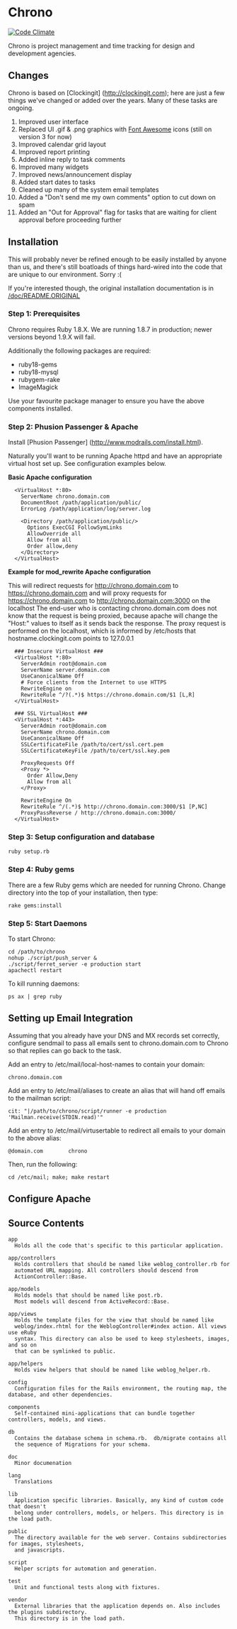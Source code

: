 # Chrono

[![Code Climate](https://codeclimate.com/github/EMRL/chrono/badges/gpa.svg)](https://codeclimate.com/github/EMRL/chrono)

Chrono is project management and time tracking for design and development agencies.

## Changes

Chrono is based on [Clockingit] (http://clockingit.com); here are just a few things we've changed or added over the years. Many of these tasks are ongoing.

1. Improved user interface
2. Replaced UI .gif & .png graphics with [Font Awesome](http://fontawesome.github.io/Font-Awesome/3.2.1/) icons (still on version 3 for now)
3. Improved calendar grid layout
4. Improved report printing
5. Added inline reply to task comments
6. Improved many widgets
7. Improved news/announcement display
8. Added start dates to tasks
9. Cleaned up many of the system email templates
10. Added a "Don't send me my own comments" option to cut down on spam
11. Added an "Out for Approval" flag for tasks that are waiting for client approval before proceeding further

## Installation

This will probably never be refined enough to be easily installed by anyone than us, and there's still boatloads of things hard-wired into the code that are unique to our environment. Sorry :(

If you're interested though, the original installation documentation is in [/doc/README.ORIGINAL](https://github.com/EMRL/chrono/blob/master/doc/README.ORIGINAL)

### Step 1: Prerequisites

Chrono requires Ruby 1.8.X. We are running 1.8.7 in production; newer versions beyond 1.9.X will fail.

Additionally the following packages are required:

- ruby18-gems
- ruby18-mysql
- rubygem-rake
- ImageMagick

Use your favourite package manager to ensure you have the above components installed.

### Step 2: Phusion Passenger & Apache

Install [Phusion Passenger] (http://www.modrails.com/install.html).

Naturally you'll want to be running Apache httpd and have an appropriate virtual host set up. See configuration examples below.

**Basic Apache configuration**
```
  <VirtualHost *:80>
    ServerName chrono.domain.com
    DocumentRoot /path/application/public/
    ErrorLog /path/application/log/server.log

    <Directory /path/application/public/>
      Options ExecCGI FollowSymLinks
      AllowOverride all
      Allow from all
      Order allow,deny
    </Directory>
  </VirtualHost>
```

**Example for mod_rewrite Apache configuration**

This will redirect requests for http://chrono.domain.com to https://chrono.domain.com
and will proxy requests for https://chrono.domain.com to http://chrono.domain.com:3000 on the localhost
The end-user who is contacting chrono.domain.com does not know that the request is being proxied, because apache will change the "Host:" values to itself as it sends back the response. The proxy request is performed on the localhost, which is informed by /etc/hosts that hostname.clockingit.com points to 127.0.0.1
```
  ### Insecure VirtualHost ###
  <VirtualHost *:80>
    ServerAdmin root@domain.com
    ServerName server.domain.com
    UseCanonicalName Off
    # Force clients from the Internet to use HTTPS
    RewriteEngine on
    RewriteRule ^/?(.*)$ https://chrono.domain.com/$1 [L,R]
  </VirtualHost>

  ### SSL VirtualHost ###
  <VirtualHost *:443>
    ServerAdmin root@domain.com
    ServerName chrono.domain.com
    UseCanonicalName Off
    SSLCertificateFile /path/to/cert/ssl.cert.pem
    SSLCertificateKeyFile /path/to/cert/ssl.key.pem

    ProxyRequests Off
    <Proxy *>
      Order Allow,Deny
      Allow from all
    </Proxy>

    RewriteEngine On
    RewriteRule ^/(.*)$ http://chrono.domain.com:3000/$1 [P,NC]
    ProxyPassReverse / http://chrono.domain.com:3000/
  </VirtualHost>
```

### Step 3: Setup configuration and database
```
ruby setup.rb
```

### Step 4: Ruby gems

There are a few Ruby gems which are needed for running Chrono. Change directory into the top of your installation, then type:
```
rake gems:install
```

### Step 5: Start Daemons

To start Chrono:
```
cd /path/to/chrono
nohup ./script/push_server &
./script/ferret_server -e production start
apachectl restart
```

To kill running daemons:
```
ps ax | grep ruby
```

## Setting up Email Integration

Assuming that you already have your DNS and MX records set correctly, configure sendmail to pass all emails sent to chrono.domain.com to Chrono so that replies can go back to the task.

Add an entry to /etc/mail/local-host-names to contain your domain:

```
chrono.domain.com
```

Add an entry to /etc/mail/aliases to create an alias that will hand off emails to the mailman script:

```
cit: "|/path/to/chrono/script/runner -e production 'Mailman.receive(STDIN.read)'"
```

Add an entry to /etc/mail/virtusertable to redirect all emails to your domain to the above alias:

```
@domain.com        chrono
```

Then, run the following:

```
cd /etc/mail; make; make restart
```

## Configure Apache


## Source Contents
```
app
  Holds all the code that's specific to this particular application.

app/controllers
  Holds controllers that should be named like weblog_controller.rb for
  automated URL mapping. All controllers should descend from
  ActionController::Base.

app/models
  Holds models that should be named like post.rb.
  Most models will descend from ActiveRecord::Base.

app/views
  Holds the template files for the view that should be named like
  weblog/index.rhtml for the WeblogController#index action. All views use eRuby
  syntax. This directory can also be used to keep stylesheets, images, and so on
  that can be symlinked to public.

app/helpers
  Holds view helpers that should be named like weblog_helper.rb.

config
  Configuration files for the Rails environment, the routing map, the database, and other dependencies.

components
  Self-contained mini-applications that can bundle together controllers, models, and views.

db
  Contains the database schema in schema.rb.  db/migrate contains all
  the sequence of Migrations for your schema.

doc
  Minor documenation

lang
  Translations
  
lib
  Application specific libraries. Basically, any kind of custom code that doesn't
  belong under controllers, models, or helpers. This directory is in the load path.

public
  The directory available for the web server. Contains subdirectories for images, stylesheets,
  and javascripts.

script
  Helper scripts for automation and generation.

test
  Unit and functional tests along with fixtures.

vendor
  External libraries that the application depends on. Also includes the plugins subdirectory.
  This directory is in the load path.
 ```
